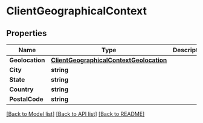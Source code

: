 # ClientGeographicalContext

## Properties
Name | Type | Description | Notes
------------ | ------------- | ------------- | -------------
**Geolocation** | [**ClientGeographicalContextGeolocation**](Client_geographicalContext_geolocation.md) |  | [optional] 
**City** | **string** |  | [optional] 
**State** | **string** |  | [optional] 
**Country** | **string** |  | [optional] 
**PostalCode** | **string** |  | [optional] 

[[Back to Model list]](../README.md#documentation-for-models) [[Back to API list]](../README.md#documentation-for-api-endpoints) [[Back to README]](../README.md)


